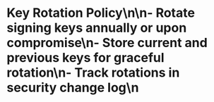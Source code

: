 # Key Rotation Policy\n\n- Rotate signing keys annually or upon compromise\n- Store current and previous keys for graceful rotation\n- Track rotations in security change log\n
